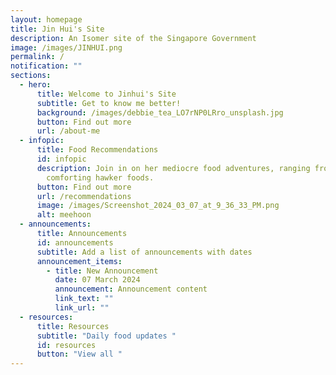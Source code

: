 ```yaml
---
layout: homepage
title: Jin Hui's Site
description: An Isomer site of the Singapore Government
image: /images/JINHUI.png
permalink: /
notification: ""
sections:
  - hero:
      title: Welcome to Jinhui's Site
      subtitle: Get to know me better!
      background: /images/debbie_tea_LO7rNP0LRro_unsplash.jpg
      button: Find out more
      url: /about-me
  - infopic:
      title: Food Recommendations
      id: infopic
      description: Join in on her mediocre food adventures, ranging from cafe to
        comforting hawker foods.
      button: Find out more
      url: /recommendations
      image: /images/Screenshot_2024_03_07_at_9_36_33_PM.png
      alt: meehoon
  - announcements:
      title: Announcements
      id: announcements
      subtitle: Add a list of announcements with dates
      announcement_items:
        - title: New Announcement
          date: 07 March 2024
          announcement: Announcement content
          link_text: ""
          link_url: ""
  - resources:
      title: Resources
      subtitle: "Daily food updates "
      id: resources
      button: "View all "
---
```

